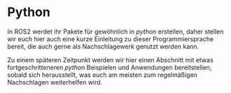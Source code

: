 # Python

In ROS2 werdet ihr Pakete für gewöhnlich in _python_ erstellen, daher stellen wir euch hier auch eine kurze Einleitung zu dieser Programmiersprache bereit, die auch gerne als Nachschlagewerk genutzt werden kann.

Zu einem späteren Zeitpunkt werden wir hier einen Abschnitt mit etwas fortgeschritteneren _python_ Beispielen und Anwendungen bereitstellen, sobald sich herausstellt, was euch am meisten zum regelmäßigen Nachschlagen weiterhelfen wird.
